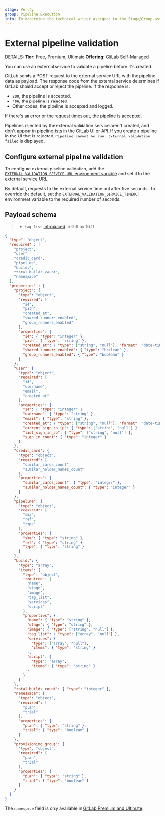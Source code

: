 ```yaml
---
stage: Verify
group: Pipeline Execution
info: To determine the technical writer assigned to the Stage/Group associated with this page, see https://handbook.gitlab.com/handbook/product/ux/technical-writing/#assignments
---
```


# External pipeline validation

DETAILS:
**Tier:** Free, Premium, Ultimate
**Offering:** GitLab Self-Managed

You can use an external service to validate a pipeline before it's created.

GitLab sends a POST request to the external service URL with the pipeline
data as payload. The response code from the external service determines if GitLab
should accept or reject the pipeline. If the response is:

- `200`, the pipeline is accepted.
- `406`, the pipeline is rejected.
- Other codes, the pipeline is accepted and logged.

If there's an error or the request times out, the pipeline is accepted.

Pipelines rejected by the external validation service aren't created, and don't
appear in pipeline lists in the GitLab UI or API. If you create a pipeline in the
UI that is rejected, `Pipeline cannot be run. External validation failed` is displayed.

## Configure external pipeline validation

To configure external pipeline validation, add the
[`EXTERNAL_VALIDATION_SERVICE_URL` environment variable](../environment_variables.md)
and set it to the external service URL.

By default, requests to the external service time out after five seconds. To override
the default, set the `EXTERNAL_VALIDATION_SERVICE_TIMEOUT` environment variable to the
required number of seconds.

## Payload schema

> - `tag_list` [introduced](https://gitlab.com/gitlab-org/gitlab/-/issues/335904) in GitLab 16.11.

```json
{
  "type": "object",
  "required" : [
    "project",
    "user",
    "credit_card",
    "pipeline",
    "builds",
    "total_builds_count",
    "namespace"
  ],
  "properties" : {
    "project": {
      "type": "object",
      "required": [
        "id",
        "path",
        "created_at",
        "shared_runners_enabled",
        "group_runners_enabled"
      ],
      "properties": {
        "id": { "type": "integer" },
        "path": { "type": "string" },
        "created_at": { "type": ["string", "null"], "format": "date-time" },
        "shared_runners_enabled": { "type": "boolean" },
        "group_runners_enabled": { "type": "boolean" }
      }
    },
    "user": {
      "type": "object",
      "required": [
        "id",
        "username",
        "email",
        "created_at"
      ],
      "properties": {
        "id": { "type": "integer" },
        "username": { "type": "string" },
        "email": { "type": "string" },
        "created_at": { "type": ["string", "null"], "format": "date-time" },
        "current_sign_in_ip": { "type": ["string", "null"] },
        "last_sign_in_ip": { "type": ["string", "null"] },
        "sign_in_count": { "type": "integer" }
      }
    },
    "credit_card": {
      "type": "object",
      "required": [
        "similar_cards_count",
        "similar_holder_names_count"
      ],
      "properties": {
        "similar_cards_count": { "type": "integer" },
        "similar_holder_names_count": { "type": "integer" }
      }
    },
    "pipeline": {
      "type": "object",
      "required": [
        "sha",
        "ref",
        "type"
      ],
      "properties": {
        "sha": { "type": "string" },
        "ref": { "type": "string" },
        "type": { "type": "string" }
      }
    },
    "builds": {
      "type": "array",
      "items": {
        "type": "object",
        "required": [
          "name",
          "stage",
          "image",
          "tag_list",
          "services",
          "script"
        ],
        "properties": {
          "name": { "type": "string" },
          "stage": { "type": "string" },
          "image": { "type": ["string", "null"] },
          "tag_list": { "type": ["array", "null"] },
          "services": {
            "type": ["array", "null"],
            "items": { "type": "string" }
          },
          "script": {
            "type": "array",
            "items": { "type": "string" }
          }
        }
      }
    },
    "total_builds_count": { "type": "integer" },
    "namespace": {
      "type": "object",
      "required": [
        "plan",
        "trial"
      ],
      "properties": {
        "plan": { "type": "string" },
        "trial": { "type": "boolean" }
      }
    },
    "provisioning_group": {
      "type": "object",
      "required": [
        "plan",
        "trial"
      ],
      "properties": {
        "plan": { "type": "string" },
        "trial": { "type": "boolean" }
      }
    }
  }
}
```

The `namespace` field is only available in [GitLab Premium and Ultimate](https://about.gitlab.com/pricing/).

